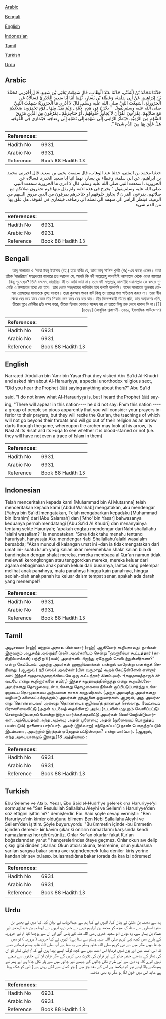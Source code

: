 [Arabic](#arabic)

[Bengali](#bengali)

[English](#english)

[Indonesian](#indonesian)

[Tamil](#tamil)

[Turkish](#turkish)

[Urdu](#urdu)

## Arabic


<div dir="rtl" lang="ar" style={{fontSize:'larger',backgroundColor:'#f8f9fa',padding:20}}>
حَدَّثَنَا مُحَمَّدُ بْنُ الْمُثَنَّى، حَدَّثَنَا عَبْدُ الْوَهَّابِ، قَالَ سَمِعْتُ يَحْيَى بْنَ سَعِيدٍ، قَالَ أَخْبَرَنِي مُحَمَّدُ بْنُ إِبْرَاهِيمَ، عَنْ أَبِي سَلَمَةَ، وَعَطَاءِ بْنِ يَسَارٍ، أَنَّهُمَا أَتَيَا أَبَا سَعِيدٍ الْخُدْرِيَّ فَسَأَلاَهُ عَنِ الْحَرُورِيَّةِ، أَسَمِعْتَ النَّبِيَّ صلى الله عليه وسلم‏.‏ قَالَ لاَ أَدْرِي مَا الْحَرُورِيَّةُ سَمِعْتُ النَّبِيَّ صلى الله عليه وسلم يَقُولُ ‏ "‏ يَخْرُجُ فِي هَذِهِ الأُمَّةِ ـ وَلَمْ يَقُلْ مِنْهَا ـ قَوْمٌ تَحْقِرُونَ صَلاَتَكُمْ مَعَ صَلاَتِهِمْ، يَقْرَءُونَ الْقُرْآنَ لاَ يُجَاوِزُ حُلُوقَهُمْ ـ أَوْ حَنَاجِرَهُمْ ـ يَمْرُقُونَ مِنَ الدِّينِ مُرُوقَ السَّهْمِ مِنَ الرَّمِيَّةِ، فَيَنْظُرُ الرَّامِي إِلَى سَهْمِهِ إِلَى نَصْلِهِ إِلَى رِصَافِهِ، فَيَتَمَارَى فِي الْفُوقَةِ، هَلْ عَلِقَ بِهَا مِنَ الدَّمِ شَىْءٌ ‏"‏‏.‏
</div>
<div style={{backgroundColor:'#f8f9fa',padding:20, marginBottom: 10}}><table> <thead> <tr> <th>References:</th> <th></th> </tr> </thead> <tbody><tr><td>Hadith No</td><td>6931</td></tr><tr><td>Arabic No</td><td>6931</td></tr><tr><td>Reference</td><td>Book 88 Hadith 13</td></tr></tbody></table></div>


<div dir="rtl" lang="ar" style={{fontSize:'larger',backgroundColor:'#f8f9fa',padding:20}}>
حدثنا محمد بن المثنى، حدثنا عبد الوهاب، قال سمعت يحيى بن سعيد، قال اخبرني محمد بن ابراهيم، عن ابي سلمة، وعطاء بن يسار، انهما اتيا ابا سعيد الخدري فسالاه عن الحرورية، اسمعت النبي صلى الله عليه وسلم. قال لا ادري ما الحرورية سمعت النبي صلى الله عليه وسلم يقول " يخرج في هذه الامة ولم يقل منها قوم تحقرون صلاتكم مع صلاتهم، يقرءون القران لا يجاوز حلوقهم او حناجرهم يمرقون من الدين مروق السهم من الرمية، فينظر الرامي الى سهمه الى نصله الى رصافه، فيتمارى في الفوقة، هل علق بها من الدم شىء
</div>
<div style={{backgroundColor:'#f8f9fa',padding:20, marginBottom: 10}}><table> <thead> <tr> <th>References:</th> <th></th> </tr> </thead> <tbody><tr><td>Hadith No</td><td>6931</td></tr><tr><td>Arabic No</td><td>6931</td></tr><tr><td>Reference</td><td>Book 88 Hadith 13</td></tr></tbody></table></div>

## Bengali


<div dir="rtl" lang="bn" style={{fontSize:'larger',backgroundColor:'#f8f9fa',padding:20}}>
আবূ সালামাহ ও ‘আত্বা ইবনু ইয়াসার (রহ.) হতে বর্ণিত যে, তারা আবূ সা‘ঈদ খুদরী (রাঃ)-এর কাছে এলেন। তারা তাঁকে ‘হারূরিয়্যা’ সম্প্রদায়ের ব্যাপারে প্রশ্ন করলেন যে, আপনি কি নবী সাল্লাল্লাহু আলাইহি ওয়াসাল্লাম থেকে এদের ব্যাপারে কিছু শুনেছেন? তিনি বললেন, হারূরিয়্যা কী তা আমি জানি না। তবে নবী সাল্লাল্লাহু আলাইহি ওয়াসাল্লাম কে বলতে শুনেছি এ উম্মাতের মধ্যে বের হবে। তার থেকে সম্প্রদায়ের আবির্ভাব হবে কথাটি বলেননি। যাদের সালাতের তুলনায় তোমরা তোমাদের সালাতকে তুচ্ছ ভাববে। তারা কুরআন পড়বে বটে কিন্তু তা তাদের গলা অতিক্রম করবে না। তারা দ্বীন থেকে বের হয়ে যাবে যেমন তীর শিকার ভেদ করে বের হয়ে যায়। তীর নিক্ষেপকারী তীরের প্রতি, তার অগ্রাংশের প্রতি, তীরের মুখে বেষ্টনীর প্রতি লক্ষ্য করে, তীরের ছিলার বেলায়ও সন্দেহ হয় যে তাতে কিছু রক্ত লেগে থাকল কি না।[1] [৩৩৪৪] (আধুনিক প্রকাশনী- ৬৪৫০, ইসলামিক ফাউন্ডেশন)
</div>
<div style={{backgroundColor:'#f8f9fa',padding:20, marginBottom: 10}}><table> <thead> <tr> <th>References:</th> <th></th> </tr> </thead> <tbody><tr><td>Hadith No</td><td>6931</td></tr><tr><td>Arabic No</td><td>6931</td></tr><tr><td>Reference</td><td>Book 88 Hadith 13</td></tr></tbody></table></div>

## English


<div dir="ltr" lang="en" style={{fontSize:'larger',backgroundColor:'#f8f9fa',padding:20}}>
Narrated 'Abdullah bin 'Amr bin Yasar:That they visited Abu Sa'id Al-Khudri and asked him about Al-Harauriyya, a special unorthodox religious sect, "Did you hear the Prophet (ﷺ) saying anything about them?" Abu Sa'id said, "I do not know what Al-Harauriyya is, but I heard the Prophet (ﷺ) saying, "There will appear in this nation---- he did not say: From this nation ---- a group of people so pious apparently that you will consider your prayers inferior to their prayers, but they will recite the Qur'an, the teachings of which will not go beyond their throats and will go out of their religion as an arrow darts through the game, whereupon the archer may look at his arrow, its Nasl at its Risaf and its Fuqa to see whether it is blood-stained or not (i.e. they will have not even a trace of Islam in them)
</div>
<div style={{backgroundColor:'#f8f9fa',padding:20, marginBottom: 10}}><table> <thead> <tr> <th>References:</th> <th></th> </tr> </thead> <tbody><tr><td>Hadith No</td><td>6931</td></tr><tr><td>Arabic No</td><td>6931</td></tr><tr><td>Reference</td><td>Book 88 Hadith 13</td></tr></tbody></table></div>

## Indonesian


<div dir="ltr" lang="id" style={{fontSize:'larger',backgroundColor:'#f8f9fa',padding:20}}>
Telah menceritakan kepada kami [Muhammad bin Al Mutsanna] telah menceritakan kepada kami [Abdul Wahhab] mengatakan, aku mendengar [Yahya bin Sa'id] mengatakan, Telah mengabarkan kepadaku [Muhammad bin Ibrahim] dari [Abu Salamah] dan ['Atho' bin Yasar] bahwasanya keduanya pernah mendatangi [Abu Sa'id Al Khudri] dan menanyainya tentang sekte Haruriyah; 'apakah engkau mendengar dari Nabi shallallahu 'alaihi wasallam? ' Ia mengatakan; 'Saya tidak tahu menahu tentang haruriyah, hanyasaja Aku mendengar Nabi Shallallahu'alaihi wasalalm bersabda; "Akan muncul di kalangan umat ini -dan ia tidak mengatakan dari umat ini- suatu kaum yang kalian akan meremehkan shalat kalian bila di bandingkan dengan shalat mereka, mereka membaca al Qur'an namun tidak melewati kerongkongan atau tenggorokan mereka, mereka keluar dari agama sebagimana anak panah keluar dari busurnya, lantas sang pelempar melihat anak panahnya, mata panahnya hingga kain panahnya, hingga seolah-olah anak panah itu keluar dalam tempat senar, apakah ada darah yang menempel?
</div>
<div style={{backgroundColor:'#f8f9fa',padding:20, marginBottom: 10}}><table> <thead> <tr> <th>References:</th> <th></th> </tr> </thead> <tbody><tr><td>Hadith No</td><td>6931</td></tr><tr><td>Arabic No</td><td>6931</td></tr><tr><td>Reference</td><td>Book 88 Hadith 13</td></tr></tbody></table></div>

## Tamil


<div dir="ltr" lang="ta" style={{fontSize:'larger',backgroundColor:'#f8f9fa',padding:20}}>
அபூசலமா (ரஹ்) மற்றும் அதாஉ பின் யசார் (ரஹ்) ஆகியோர் கூறியதாவது: நாங்கள் இருவரும் அபூசயீத் அல்குத்ரீ (ரலி) அவர்களிடம் சென்று “ஹரூரிய்யா கூட்டத்தார் (காரிஜிய்யாக்கள்) பற்றி நபி (ஸல்) அவர்களிடமிருந்து ஏதேனும் செவியுற்றுள்ளீர்களா?” என்று கேட்டோம். அதற்கு அவர்கள் ஹரூரிய்யாக்கள் என்றால் யாரென்று எனக்குத் தெரியாது. (ஆனால்,) நபி (ஸல்) அவர்கள் (பின் வருமாறு) கூறக் கேட்டுள்ளேன் என்றார் கள்: இந்தச் சமுதாயத்தாருக்கிடையே ஒரு கூட்டத்தார் கிளம்புவர். -(சமுதாயத்தாருக் கிடையே என்று கூறினார்களே தவிர,) இந்தச் சமுதாயத்திலிருந்து என்று கூறவில்லை- அவர்களது தொழுகையுடன் உங்களது தொழுகையை நீங்கள் ஒப்பிட்டுப்பார்த்து உங்களுடைய தொழுகையை அற்பமான தாகக் கருதுவீர்கள். (அந்த அளவுக்கு அவர்களது வழிபாடு களைகட்டியிருக்கும்.) அவர்கள் குர்ஆனை ஓதுவார்கள். ஆனால், அது அவர்களது ‘தொண்டையை’ அல்லது ‘தொண்டைக் குழியை’த் தாண்டிச் செல்லாது. வேட்டைப் பிராணியைவிட்டு (அதன் உடலைத் தைக்கின்ற) அம்பு (உடலின் மறுபுறம் வெளிப்பட்டு) சென்றுவிடுவதைப் போன்று இந்த மார்க்கத்தைவிட்டு அவர்கள் வெளியேறிவிடுவார்கள். அம்பெய்தவர் அந்த அம்பை; அதன் முனையை; அதன் (முனையைப் பொருத்தப் பயன்படும்) நாணைப் பார்ப்பார். அவர் (இவ்வாறு) சந்தேகப்பட்டு நாண் பொருத்தப்படும் இடம்வரை, அவற்றில் இரத்தம் ஏதேனும் பட்டுள்ளதா? என்று பார்ப்பார். (ஆனால், எந்த அடையாளமும் இராது.)18 அத்தியாயம் :
</div>
<div style={{backgroundColor:'#f8f9fa',padding:20, marginBottom: 10}}><table> <thead> <tr> <th>References:</th> <th></th> </tr> </thead> <tbody><tr><td>Hadith No</td><td>6931</td></tr><tr><td>Arabic No</td><td>6931</td></tr><tr><td>Reference</td><td>Book 88 Hadith 13</td></tr></tbody></table></div>

## Turkish


<div dir="ltr" lang="tr" style={{fontSize:'larger',backgroundColor:'#f8f9fa',padding:20}}>
Ebu Seleme ve Ata b. Yesar, Ebu Said el-Hudrl'ye gelerek ona Haruriyye'yi sormuşlar ve "Sen Resulullah Sallallahu Aleyhi ve Sellem'in Haruriyye'den söz ettiğini işittin mi?" demişlerdir. Ebu Said şöyle cevap vermiştir: "Ben Haruriyye'nin kimler olduğunu bilmem. Ben Nebi Sallallahu Aleyhi ve Sellem'den işittim. Şöyle buyuruyordu: "Bu ümmetin içinde -bu ümmetin içinden demedi- bir kavim çıkar ki onların namazlarını karşısında kendi namazlarınızı hor görürsünüz. Onlar Kur'an okurlar fakat Kur'an boğazlarından yahut " hançerelerinden öteye geçmez. Onlar okun avı delip çıkışı gibi dinden çıkarlar. Okun atıcısı okuna, temrenine, onun yukarsına sarılan sargıya bakar sonra avcı şüphelenerek fuka denilen kiriş yerine kandan bir şey bulaşıp, bulaşmadığına bakar (orada da kan izi göremez)
</div>
<div style={{backgroundColor:'#f8f9fa',padding:20, marginBottom: 10}}><table> <thead> <tr> <th>References:</th> <th></th> </tr> </thead> <tbody><tr><td>Hadith No</td><td>6931</td></tr><tr><td>Arabic No</td><td>6931</td></tr><tr><td>Reference</td><td>Book 88 Hadith 13</td></tr></tbody></table></div>

## Urdu


<div dir="rtl" lang="ur" style={{fontSize:'larger',backgroundColor:'#f8f9fa',padding:20}}>
ہم سے محمد بن مثنیٰ نے بیان کیا، انہوں نے کہا ہم سے عبدالوہاب نے بیان کیا، کہا میں نے یحییٰ بن سعید انصاری سے سنا، کہا مجھ کو محمد بن ابراہیم تیمی نے خبر دی، انہوں نے ابوسلمہ بن عبدالرحمٰن اور عطاء بن یسار سے، وہ دونوں ابو سعید خدری رضی اللہ عنہ کے پاس آئے اور ان سے پوچھا کیا تم نے حروریہ کے بارے میں کچھ نبی کریم صلی اللہ علیہ وسلم سے سنا ہے؟ انہوں نے کہا حروریہ ( دروریہ ) تو میں جانتا نہیں مگر میں نے نبی کریم صلی اللہ علیہ وسلم سے یہ سنا ہے آپ صلی اللہ علیہ وسلم فرماتے تھے کہ اس امت میں اور یوں نہیں فرمایا اس امت میں سے کچھ لوگ ایسے پیدا ہوں گے کہ تم اپنی نماز کو ان کی نماز کے سامنے حقیر جانو گے اور قرآن کی تلاوت بھی کریں گے مگر قرآن ان کے حلقوں سے نیچے نہیں اترے گا۔ وہ دین سے اس طرح نکل جائیں گے جیسے تیر جانور میں سے پار نکل جاتا ہے اور پھر تیر پھینکنے والا اپنے تیر کو دیکھتا ہے اس کے بعد جڑ میں ( جو کمان سے لگی رہتی ہے ) اس کو شک ہوتا ہے شاید اس میں خون لگا ہو مگر وہ بھی صاف۔
</div>
<div style={{backgroundColor:'#f8f9fa',padding:20, marginBottom: 10}}><table> <thead> <tr> <th>References:</th> <th></th> </tr> </thead> <tbody><tr><td>Hadith No</td><td>6931</td></tr><tr><td>Arabic No</td><td>6931</td></tr><tr><td>Reference</td><td>Book 88 Hadith 13</td></tr></tbody></table></div>